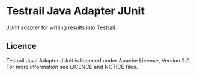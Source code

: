 # Testrail Java Adapter JUnit

JUnit adapter for writing results into Testrail.

## Licence

Testrail Java Adapter JUnit is licenced under Apache License, Version 2.0. For more information see LICENCE and NOTICE files.
